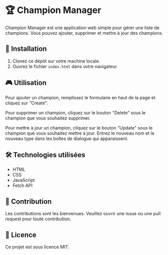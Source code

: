 # 🏆 Champion Manager

Champion Manager est une application web simple pour gérer une liste de champions. Vous pouvez ajouter, supprimer et mettre à jour des champions.

## 🚀 Installation

1. Clonez ce dépôt sur votre machine locale.
2. Ouvrez le fichier `index.html` dans votre navigateur.

## 🎮 Utilisation

Pour ajouter un champion, remplissez le formulaire en haut de la page et cliquez sur "Create".

Pour supprimer un champion, cliquez sur le bouton "Delete" sous le champion que vous souhaitez supprimer.

Pour mettre à jour un champion, cliquez sur le bouton "Update" sous le champion que vous souhaitez mettre à jour. Entrez le nouveau nom et le nouveau type dans les boîtes de dialogue qui apparaissent.

## 🛠️ Technologies utilisées

- HTML
- CSS
- JavaScript
- Fetch API

## 🤝 Contribution

Les contributions sont les bienvenues. Veuillez ouvrir une issue ou une pull request pour toute contribution.

## 📄 Licence

Ce projet est sous licence MIT.
